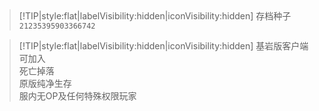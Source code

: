 <iframe frameborder="no" border="0" marginwidth="0" marginheight="0" width="510px" height="250px" scrolling=no src="//play.hmmc.top:2222/iframe.html?ip=play.hmmc.top&port=25565&dark=false&join_open=true"></iframe>

> [!TIP|style:flat|labelVisibility:hidden|iconVisibility:hidden] 存档种子`21235395903366742`

> [!TIP|style:flat|labelVisibility:hidden|iconVisibility:hidden]
> 基岩版客户端可加入  
> 死亡掉落  
> 原版纯净生存  
> 服内无OP及任何特殊权限玩家